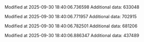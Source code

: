 
Modified at 2025-09-30 18:40:06.736598
Additional data: 633048

Modified at 2025-09-30 18:40:06.771957
Additional data: 702915

Modified at 2025-09-30 18:40:06.782501
Additional data: 681206

Modified at 2025-09-30 18:40:06.886347
Additional data: 437489
